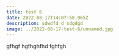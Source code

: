 ```yaml
---
title: test 6
date: 2022-08-17T14:07:58.965Z
description: sdwdfd d sdgdgd
image: ../2022-08-17-test-6/unnamed.jpg
---
```

gfhgf hgfhghfhd fghfgh